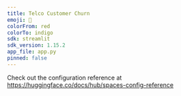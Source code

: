 ```yaml
---
title: Telco Customer Churn
emoji: 🐨
colorFrom: red
colorTo: indigo
sdk: streamlit
sdk_version: 1.15.2
app_file: app.py
pinned: false
---
```


Check out the configuration reference at https://huggingface.co/docs/hub/spaces-config-reference
